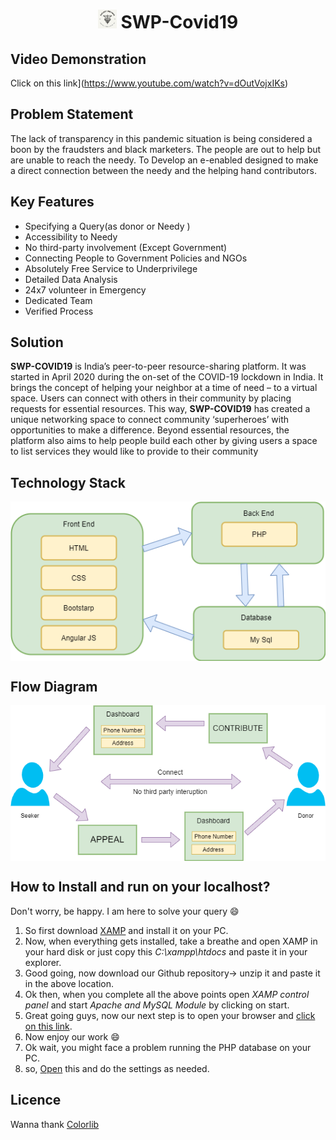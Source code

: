 # <p align="center" text-size="20px"><img src="Images/Logo.PNG" height="30" width="30">  SWP-Covid19</p>

## Video Demonstration
Click on this link](https://www.youtube.com/watch?v=dOutVojxIKs)

## Problem Statement

The lack of transparency in this pandemic situation is being considered a boon by the fraudsters and black marketers. The people are out to help but are unable to reach the needy. To Develop an e-enabled designed to make a direct connection between the needy and the helping hand contributors.

## Key Features
* Specifying a Query(as donor or Needy )
* Accessibility to Needy
* No third-party involvement (Except Government)
* Connecting People to Government Policies and NGOs
* Absolutely Free Service to Underprivilege
* Detailed Data Analysis
* 24x7 volunteer in Emergency 
* Dedicated Team
* Verified Process

## Solution

**SWP-COVID19** is India’s peer-to-peer resource-sharing platform. It was started in April 2020 during the on-set of the COVID-19 
lockdown in India. It brings the concept of helping your neighbor at a time of need – to a virtual space. Users can connect with others in their community by placing requests for essential resources.
This way, **SWP-COVID19** has created a unique networking space to connect community ‘superheroes’ with opportunities to make a 
difference.
Beyond essential resources, the platform also aims to help people build each other by giving users a space to list services they
would like to provide to their community

## Technology Stack
<p align="center" text-size="20px"><img src="Images/Technology stack.png" alt="Technology stack" align="center"></p>

## Flow Diagram
<p align="center" text-size="20px" style='color:red'><img src="Images/Flow chart.png" alt="Work flow" align="center"></p>

## How to Install and run on your localhost?
Don't worry, be happy. I am here to solve your query :smile:
1. So first download [XAMP](https://www.apachefriends.org/download.html) and install it on your PC.
2. Now, when everything gets installed, take a breathe and open XAMP in your hard disk or just copy this *C:\xampp\htdocs* and paste it in your explorer.
3. Good going, now download our Github repository-> unzip it and paste it in the above location.
4. Ok then, when you complete all the above points open *XAMP control panel* and start *Apache and MySQL Module* by clicking on start.
5. Great going guys, now our next step is to open your browser and [click on this link](http://localhost/swpcovid19/#/home).
6. Now enjoy our work :smile:
7. Ok wait, you might face a problem running the PHP database on your PC.
8. so, [Open](http://localhost/phpmyadmin/) this and do the settings as needed.

## Licence
Wanna thank [Colorlib](https://colorlib.com/)
